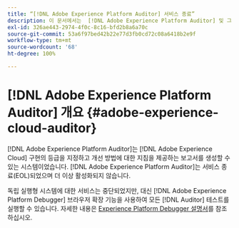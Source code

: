 ```yaml
---
title: “[!DNL Adobe Experience Platform Auditor] 서비스 종료”
description: 이 문서에서는  [!DNL Adobe Experience Platform Auditor] 및 그 후속 제품에 대해 설명합니다.
exl-id: 326ae443-2974-4f0c-8c16-bfd2b8a6a70c
source-git-commit: 53a6f97bed42b22e77d3fb0cd72c08a6418b2e9f
workflow-type: tm+mt
source-wordcount: '68'
ht-degree: 100%

---
```


# [!DNL Adobe Experience Platform Auditor] 개요 {#adobe-experience-cloud-auditor}

[!DNL Adobe Experience Platform Auditor]는 [!DNL Adobe Experience Cloud] 구현의 등급을 지정하고 개선 방법에 대한 지침을 제공하는 보고서를 생성할 수 있는 시스템이었습니다. [!DNL Adobe Experience Platform Auditor]는 서비스 종료(EOL)되었으며 더 이상 활성화되지 않습니다.

독립 실행형 시스템에 대한 서비스는 중단되었지만, 대신 [!DNL Adobe Experience Platform Debugger] 브라우저 확장 기능을 사용하여 모든 [!DNL Auditor] 테스트를 실행할 수 있습니다. 자세한 내용은 [Experience Platform Debugger 설명서](https://experienceleague.adobe.com/docs/debugger/using-v2/experience-cloud-debugger.html)를 참조하십시오.
